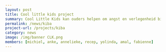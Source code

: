 ```yaml
---
layout: post
title: Cool little kids project
summary: Cool Little Kids kan ouders helpen om angst en verlegenheid bij hun kind te voorkomen en verminderen. Ouders met verlegen en/of angstige kinderen van 2-6 jaar kunnen nu meedoen aan ons project!
permalink: /news/kiba
project-url: /projects/kiba
category: news
image: /img/banner CLK.png
members: [michiel, anke, annelieke, recep, yolinda, amal, fabienne]
---
```






